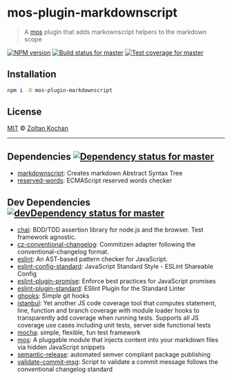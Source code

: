 <!--@h1([pkg.name])-->
# mos-plugin-markdownscript
<!--/@-->

<!--@'> ' + pkg.description-->
> A [mos](https://github.com/mosjs/mos) plugin that adds markownscript helpers to the markdown scope
<!--/@-->

<!--@shields.flatSquare('npm', 'travis', 'coveralls')-->
[![NPM version](https://img.shields.io/npm/v/mos-plugin-markdownscript.svg?style=flat-square)](https://www.npmjs.com/package/mos-plugin-markdownscript) [![Build status for master](https://img.shields.io/travis/mosjs/mos-plugin-markdownscript/master.svg?style=flat-square)](https://travis-ci.org/mosjs/mos-plugin-markdownscript) [![Test coverage for master](https://img.shields.io/coveralls/mosjs/mos-plugin-markdownscript/master.svg?style=flat-square)](https://coveralls.io/r/mosjs/mos-plugin-markdownscript?branch=master)
<!--/@-->

## Installation

```sh
npm i -D mos-plugin-markdownscript
```

## License

[MIT](./LICENSE) © [Zoltan Kochan](http://kochan.io)

* * *

<!--@dependencies({ shield: 'flat-square' })-->
## <a name="dependencies">Dependencies</a> [![Dependency status for master](https://img.shields.io/david/mosjs/mos-plugin-markdownscript/master.svg?style=flat-square)](https://david-dm.org/mosjs/mos-plugin-markdownscript/master)

- [markdownscript](https://github.com/zkochan/markdownscript): Creates markdown Abstract Syntax Tree
- [reserved-words](https://github.com/zxqfox/reserved-words): ECMAScript reserved words checker

<!--/@-->

<!--@devDependencies({ shield: 'flat-square' })-->
## <a name="dev-dependencies">Dev Dependencies</a> [![devDependency status for master](https://img.shields.io/david/dev/mosjs/mos-plugin-markdownscript/master.svg?style=flat-square)](https://david-dm.org/mosjs/mos-plugin-markdownscript/master#info=devDependencies)

- [chai](https://github.com/chaijs/chai): BDD/TDD assertion library for node.js and the browser. Test framework agnostic.
- [cz-conventional-changelog](https://github.com/commitizen/cz-conventional-changelog): Commitizen adapter following the conventional-changelog format.
- [eslint](https://github.com/eslint/eslint): An AST-based pattern checker for JavaScript.
- [eslint-config-standard](https://github.com/feross/eslint-config-standard): JavaScript Standard Style - ESLint Shareable Config
- [eslint-plugin-promise](https://github.com/xjamundx/eslint-plugin-promise): Enforce best practices for JavaScript promises
- [eslint-plugin-standard](https://github.com/xjamundx/eslint-plugin-standard): ESlint Plugin for the Standard Linter
- [ghooks](https://github.com/gtramontina/ghooks): Simple git hooks
- [istanbul](https://github.com/gotwarlost/istanbul): Yet another JS code coverage tool that computes statement, line, function and branch coverage with module loader hooks to transparently add coverage when running tests. Supports all JS coverage use cases including unit tests, server side functional tests
- [mocha](https://github.com/mochajs/mocha): simple, flexible, fun test framework
- [mos](https://github.com/zkochan/mos): A pluggable module that injects content into your markdown files via hidden JavaScript snippets
- [semantic-release](https://github.com/semantic-release/semantic-release): automated semver compliant package publishing
- [validate-commit-msg](https://github.com/kentcdodds/validate-commit-msg): Script to validate a commit message follows the conventional changelog standard

<!--/@-->
